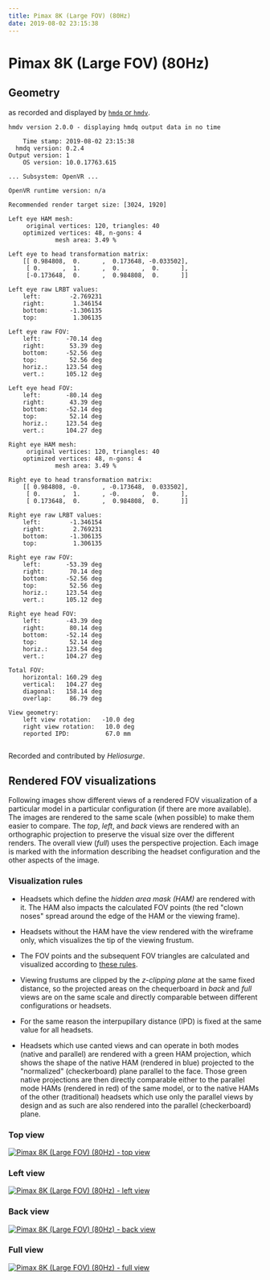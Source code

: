 ```yaml
---
title: Pimax 8K (Large FOV) (80Hz)
date: 2019-08-02 23:15:38
---
```

# Pimax 8K (Large FOV) (80Hz)

## Geometry

as recorded and displayed by [`hmdq` or `hmdv`](https://github.com/risa2000/hmdq).
```
hmdv version 2.0.0 - displaying hmdq output data in no time

    Time stamp: 2019-08-02 23:15:38
  hmdq version: 0.2.4
Output version: 1
    OS version: 10.0.17763.615

... Subsystem: OpenVR ...

OpenVR runtime version: n/a

Recommended render target size: [3024, 1920]

Left eye HAM mesh:
     original vertices: 120, triangles: 40
    optimized vertices: 48, n-gons: 4
             mesh area: 3.49 %

Left eye to head transformation matrix:
    [[ 0.984808,  0.      ,  0.173648, -0.033502],
     [ 0.      ,  1.      ,  0.      ,  0.      ],
     [-0.173648,  0.      ,  0.984808,  0.      ]]

Left eye raw LRBT values:
    left:        -2.769231
    right:        1.346154
    bottom:      -1.306135
    top:          1.306135

Left eye raw FOV:
    left:       -70.14 deg
    right:       53.39 deg
    bottom:     -52.56 deg
    top:         52.56 deg
    horiz.:     123.54 deg
    vert.:      105.12 deg

Left eye head FOV:
    left:       -80.14 deg
    right:       43.39 deg
    bottom:     -52.14 deg
    top:         52.14 deg
    horiz.:     123.54 deg
    vert.:      104.27 deg

Right eye HAM mesh:
     original vertices: 120, triangles: 40
    optimized vertices: 48, n-gons: 4
             mesh area: 3.49 %

Right eye to head transformation matrix:
    [[ 0.984808, -0.      , -0.173648,  0.033502],
     [ 0.      ,  1.      , -0.      ,  0.      ],
     [ 0.173648,  0.      ,  0.984808,  0.      ]]

Right eye raw LRBT values:
    left:        -1.346154
    right:        2.769231
    bottom:      -1.306135
    top:          1.306135

Right eye raw FOV:
    left:       -53.39 deg
    right:       70.14 deg
    bottom:     -52.56 deg
    top:         52.56 deg
    horiz.:     123.54 deg
    vert.:      105.12 deg

Right eye head FOV:
    left:       -43.39 deg
    right:       80.14 deg
    bottom:     -52.14 deg
    top:         52.14 deg
    horiz.:     123.54 deg
    vert.:      104.27 deg

Total FOV:
    horizontal: 160.29 deg
    vertical:   104.27 deg
    diagonal:   158.14 deg
    overlap:     86.79 deg

View geometry:
    left view rotation:   -10.0 deg
    right view rotation:   10.0 deg
    reported IPD:          67.0 mm


```
Recorded and contributed by _Heliosurge_.

## Rendered FOV visualizations

Following images show different views of a rendered FOV visualization of a
particular model in a particular configuration (if there are more available).
The images are rendered to the same scale (when possible) to make them easier
to compare. The _top_, _left_, and _back_ views are rendered with an
orthographic projection to preserve the visual size over the different renders.
The overall view (_full_) uses the perspective projection. Each image is marked
with the information describing the headset configuration and the other aspects
of the image.

### Visualization rules

* Headsets which define the _hidden area mask (HAM)_ are rendered with it. The
  HAM also impacts the calculated FOV points (the red "clown noses" spread
  around the edge of the HAM or the viewing frame).

* Headsets without the HAM have the view rendered with the wireframe only, which
  visualizes the tip of the viewing frustum.

* The FOV points and the subsequent FOV triangles are calculated and visualized
  according to [these
  rules](https://risa2000.github.io/vrdocs/docs/hmd_fov_calculation).

* Viewing frustums are clipped by the _z-clipping plane_ at the same fixed
  distance, so the projected areas on the chequerboard in _back_ and _full_
  views are on the same scale and directly comparable between different
  configurations or headsets.

* For the same reason the interpupillary distance (IPD) is fixed at the same
  value for all headsets.

* Headsets which use canted views and can operate in both modes (native and
  parallel) are rendered with a green HAM projection, which shows the shape of
  the native HAM (rendered in blue) projected to the "normalized"
  (checkerboard) plane parallel to the face. Those green native projections are
  then directly comparable either to the parallel mode HAMs (rendered in red)
  of the same model, or to the native HAMs of the other (traditional) headsets
  which use only the parallel views by design and as such are also rendered
  into the parallel (checkerboard) plane.

### Top view
[![Pimax 8K (Large FOV) (80Hz) - top view](../images/Pimax8K_Large_Native_80Hz_top.dmx.png)](../images/Pimax8K_Large_Native_80Hz_top.dmx.png)

### Left view
[![Pimax 8K (Large FOV) (80Hz) - left view](../images/Pimax8K_Large_Native_80Hz_left.dmx.png)](../images/Pimax8K_Large_Native_80Hz_left.dmx.png)

### Back view
[![Pimax 8K (Large FOV) (80Hz) - back view](../images/Pimax8K_Large_Native_80Hz_back.dmx.png)](../images/Pimax8K_Large_Native_80Hz_back.dmx.png)

### Full view
[![Pimax 8K (Large FOV) (80Hz) - full view](../images/Pimax8K_Large_Native_80Hz_over.dmx.png)](../images/Pimax8K_Large_Native_80Hz_over.dmx.png)

